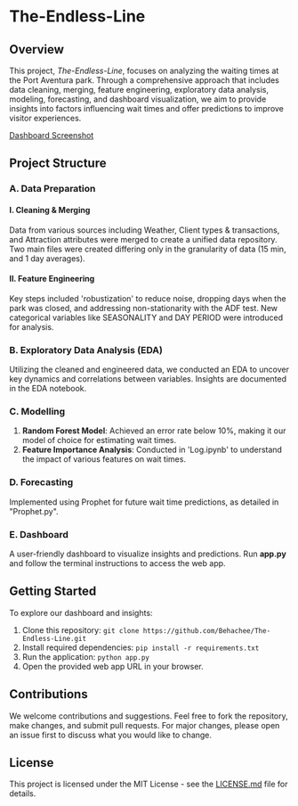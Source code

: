 # The-Endless-Line

## Overview

This project, *The-Endless-Line*, focuses on analyzing the waiting times at the Port Aventura park. Through a comprehensive approach that includes data cleaning, merging, feature engineering, exploratory data analysis, modeling, forecasting, and dashboard visualization, we aim to provide insights into factors influencing wait times and offer predictions to improve visitor experiences.

[Dashboard Screenshot](https://github.com/Behachee/The-Endless-Line/assets/140748662/b9d92c8e-3beb-47d7-b54b-8707aa306bd5 "Dashboard Screenshot")

## Project Structure

### A. Data Preparation

#### I. Cleaning & Merging
Data from various sources including Weather, Client types & transactions, and Attraction attributes were merged to create a unified data repository. Two main files were created differing only in the granularity of data (15 min, and 1 day averages).

#### II. Feature Engineering
Key steps included 'robustization' to reduce noise, dropping days when the park was closed, and addressing non-stationarity with the ADF test. New categorical variables like SEASONALITY and DAY PERIOD were introduced for analysis.

### B. Exploratory Data Analysis (EDA)
Utilizing the cleaned and engineered data, we conducted an EDA to uncover key dynamics and correlations between variables. Insights are documented in the EDA notebook.

### C. Modelling
1. **Random Forest Model**: Achieved an error rate below 10%, making it our model of choice for estimating wait times.
2. **Feature Importance Analysis**: Conducted in 'Log.ipynb' to understand the impact of various features on wait times.

### D. Forecasting
Implemented using Prophet for future wait time predictions, as detailed in "Prophet.py".

### E. Dashboard
A user-friendly dashboard to visualize insights and predictions. Run **app.py** and follow the terminal instructions to access the web app.

## Getting Started

To explore our dashboard and insights:

1. Clone this repository:
    ```git clone https://github.com/Behachee/The-Endless-Line.git```
2. Install required dependencies:
    ```pip install -r requirements.txt```
3. Run the application:
    ```python app.py```
4. Open the provided web app URL in your browser.

## Contributions

We welcome contributions and suggestions. Feel free to fork the repository, make changes, and submit pull requests. For major changes, please open an issue first to discuss what you would like to change.

## License

This project is licensed under the MIT License - see the [LICENSE.md](LICENSE) file for details.

